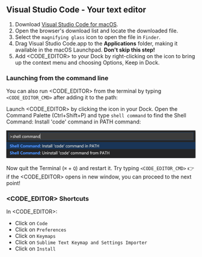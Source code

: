 ## Visual Studio Code - Your text editor

1. Download [Visual Studio Code for macOS](https://go.microsoft.com/fwlink/?LinkID=534106).
2. Open the browser's download list and locate the downloaded file.
3. Select the `magnifying glass` icon to open the file in `Finder`.
4. Drag Visual Studio Code.app to the **Applications** folder, making it available in the macOS Launchpad. **Don't skip this step!**
5. Add <CODE_EDITOR> to your Dock by right-clicking on the icon to bring up the context menu and choosing Options, Keep in Dock.

### Launching from the command line

You can also run <CODE_EDITOR> from the terminal by typing `<CODE_EDITOR_CMD>` after adding it to the path:

Launch <CODE_EDITOR> by clicking the icon in your Dock.
Open the Command Palette (Ctrl+Shift+P) and type `shell command` to find the Shell Command: Install 'code' command in PATH command:

![](images/mac_vscode_command.png)

Now quit the Terminal (`⌘` + `Q`) and restart it.
Try typing `<CODE_EDITOR_CMD>` :point_right: if the <CODE_EDITOR> opens in new window, you can proceed to the next point!

### <CODE_EDITOR> Shortcuts

In <CODE_EDITOR>:
- Click on `Code`
- Click on `Preferences`
- Click on `Keymaps`
- Click on `Sublime Text Keymap and Settings Importer`
- Click on `Install`
